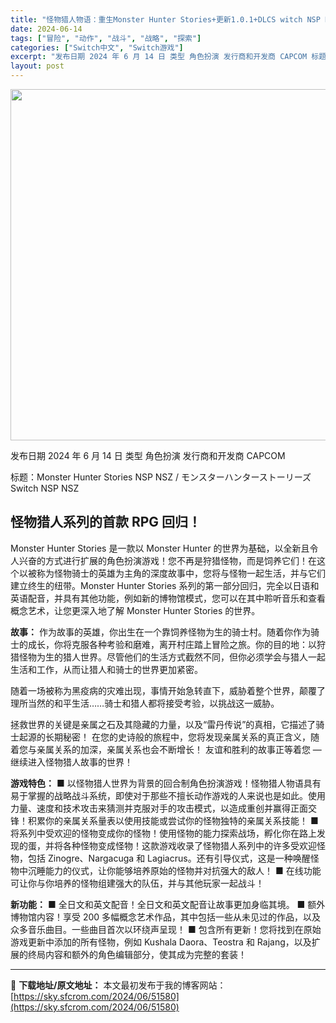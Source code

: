 ```yaml
---
title: "怪物猎人物语：重生Monster Hunter Stories+更新1.0.1+DLCS witch NSP NSZ中文"
date: 2024-06-14
tags: ["冒险", "动作", "战斗", "战略", "探索"]
categories: ["Switch中文", "Switch游戏"]
excerpt: "发布日期 2024 年 6 月 14 日 类型 角色扮演 发行商和开发商 CAPCOM 标题：Monster Hunter Stories NSP NSZ / モンスターハンターストーリーズ Switch NSP NSZ 怪物猎人系列的首款 RPG 回归！ Monster Hunter Storie&hellip;"
layout: post
---
```


<img class="aligncenter size-full wp-image-51581" src="https://sky.sfcrom.com/wp-content/uploads/2024/06/2024061405524173.webp" alt="" width="6000" height="562" />

发布日期 2024 年 6 月 14 日
类型 角色扮演
发行商和开发商 CAPCOM

标题：Monster Hunter Stories NSP NSZ / モンスターハンターストーリーズ Switch NSP NSZ
<h2 class="sc-s17bth-0 bMmuUN"><span>怪物猎人系列的首款 RPG 回归！</span></h2>
<div class="sc-120wz1l-0 iBOIER">
<div class="sc-120wz1l-2 fYRRcr">
<div class="sc-16r5mbt-1 kNGaLy clamp">

<span>Monster Hunter Stories 是一款以 Monster Hunter 的世界为基础，以全新且令人兴奋的方式进行扩展的角色扮演游戏！您不再是狩猎怪物，而是饲养它们！在这个以被称为怪物骑士的英雄为主角的深度故事中，您将与怪物一起生活，并与它们建立终生的纽带。Monster Hunter Stories 系列的第一部分回归，完全以日语和英语配音，并具有其他功能，例如新的博物馆模式，您可以在其中聆听音乐和查看概念艺术，让您更深入地了解 Monster Hunter Stories 的世界。</span>

<strong><span>故事：</span></strong>
<span>作为故事的英雄，你出生在一个靠饲养怪物为生的骑士村。随着你作为骑士的成长，你将克服各种考验和磨难，离开村庄踏上冒险之旅。你的目的地：以狩猎怪物为生的猎人世界。尽管他们的生活方式截然不同，但你必须学会​​与猎人一起生活和工作，从而让猎人和骑士的世界更加紧密。</span>

<span>随着一场被称为黑疫病的灾难出现，事情开始急转直下，威胁着整个世界，颠覆了理所当然的和平生活……骑士和猎人都将接受考验，以挑战这一威胁。</span>

<span>拯救世界的关键是亲属之石及其隐藏的力量，以及“雷丹传说”的真相，它描述了骑士起源的长期秘密！ 在您的史诗般的旅程中，您将发现亲属关系的真正含义，随着您与亲属关系的加深，亲属关系也会不断增长！ 友谊和胜利的故事正等着您 — 继续进入怪物猎人故事的世界！</span>

<strong><span>游戏特色：</span></strong>
<span>■ 以怪物猎人世界为背景的回合制角色扮演游戏！怪物猎人物语具有易于掌握的战略战斗系统，即使对于那些不擅长动作游戏的人来说也是如此。使用力量、速度和技术攻击来猜测并克服对手的攻击模式，以造成重创并赢得正面交锋！积累你的亲属关系量表以使用技能或尝试你的怪物独特的亲属关系技能！</span>
<span>■ 将系列中受欢迎的怪物变成你的怪物！使用怪物的能力探索战场，孵化你在路上发现的蛋，并将各种怪物变成怪物！这款游戏收录了怪物猎人系列中的许多受欢迎怪物，包括 Zinogre、Nargacuga 和 Lagiacrus。还有引导仪式，这是一种唤醒怪物中沉睡能力的仪式，让你能够培养原始的怪物并对抗强大的敌人！</span>
<span>■ 在线功能可让你与你培养的怪物组建强大的队伍，并与其他玩家一起战斗！</span>

<strong><span>新功能：</span></strong>
<span>■ 全日文和英文配音！全日文和英文配音让故事更加身临其境。</span>
<span>■ 额外博物馆内容！享受 200 多幅概念艺术作品，其中包括一些从未见过的作品，以及众多音乐曲目。一些曲目首次以环绕声呈现！</span>
<span>■ 包含所有更新！您将找到在原始游戏更新中添加的所有怪物，例如 Kushala Daora、Teostra 和 Rajang，以及扩展的终局内容和额外的角色编辑部分，使其成为完整的套装！</span>

</div>
</div>
</div>

---
📖 **下载地址/原文地址：** 本文最初发布于我的博客网站：[https://sky.sfcrom.com/2024/06/51580](https://sky.sfcrom.com/2024/06/51580)
